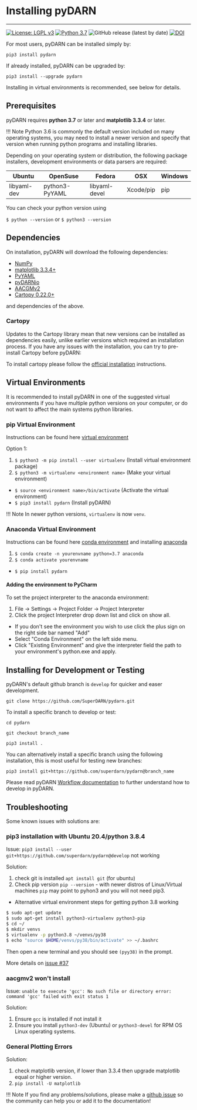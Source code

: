 <!--Copyright (C) SuperDARN Canada, University of Saskatchewan 
Author(s): Marina Schmidt 
Modifications:
2020-12-01 Carley Martin updated documentation

Disclaimer:
pyDARN is under the LGPL v3 license found in the root directory LICENSE.md 
Everyone is permitted to copy and distribute verbatim copies of this license 
document, but changing it is not allowed.

This version of the GNU Lesser General Public License incorporates the terms
and conditions of version 3 of the GNU General Public License, supplemented by
the additional permissions listed below.
-->

# Installing pyDARN 
---

[![License: LGPL v3](https://img.shields.io/badge/License-LGPLv3-blue.svg)](https://www.gnu.org/licenses/lgpl-3.0) 
[![Python 3.7](https://img.shields.io/badge/python-3.7-blue.svg)](https://www.python.org/downloads/release/python-370/) 
![GitHub release (latest by date)](https://img.shields.io/github/v/release/superdarn/pydarn)
[![DOI](https://zenodo.org/badge/DOI/10.5281/zenodo.3727269.svg)](https://doi.org/10.5281/zenodo.3727269)

For most users, pyDARN can be installed simply by:

```
pip3 install pydarn
```

If already installed, pyDARN can be upgraded by:

```
pip3 install --upgrade pydarn
```

Installing in virtual environments is recommended, see below for details.

## Prerequisites

pyDARN requires **python 3.7** or later and **matplotlib 3.3.4** or later.

!!! Note
    Python 3.6 is commonly the default version included on many operating systems, you may need to install a newer version and specify that version when running python programs and installing libraries.

Depending on your operating system or distribution, the following package installers, development environments or data parsers are required: 
 
| Ubuntu      | OpenSuse       | Fedora        | OSX           | Windows       |
| ----------- | -------------- | ------------- | ------------- | ------------- |
| libyaml-dev | python3-PyYAML | libyaml-devel | Xcode/pip     | pip           |

You can check your python version using

`$ python --version` or 
`$ python3 --version`


## Dependencies

On installation, pyDARN will download the following dependencies: 

- [NumPy](https://numpy.org/)
- [matplotlib 3.3.4+](https://matplotlib.org/) 
- [PyYAML](https://pyyaml.org/wiki/PyYAMLDocumentation)
- [pyDARNio](https://pydarnio.readthedocs.io/en/latest/user/install/)
- [AACGMv2](https://pypi.org/project/aacgmv2/) 
- [Cartopy 0.22.0+](https://scitools.org.uk/cartopy/docs/latest/)

and dependencies of the above.


### Cartopy
Updates to the Cartopy library mean that new versions can be installed as dependencies easily, unlike earlier versions which required an installation process.
If you have any issues with the installation, you can try to pre-install Cartopy before pyDARN:

To install cartopy please follow the [official installation](https://scitools.org.uk/cartopy/docs/latest/installing.html) instructions.


## Virtual Environments
It is recommended to install pyDARN in one of the suggested virtual environments if you have multiple python versions on your computer, or do not want to affect the main systems python libraries. 

### pip Virtual Environment
Instructions can be found here [virtual environment](https://packaging.python.org/guides/installing-using-pip-and-virtual-environments/)

Option 1:

1. `$ python3 -m pip install --user virtualenv` (Install virtual environment package)
2. `$ python3 -m virtualenv <environment name>` (Make your virtual environment)
* `$ source <environment name>/bin/activate` (Activate the virtual environment)
* `$ pip3 install pydarn` (Install pyDARN)

!!! Note
    In newer python versions, `virtualenv` is now `venv`.

### Anaconda Virtual Environment
Instructions can be found here [conda environment](https://uoa-eresearch.github.io/eresearch-cookbook/recipe/2014/11/20/conda/) and installing [anaconda](https://docs.anaconda.com/anaconda/install/)

1. `$ conda create -n yourenvname python=3.7 anaconda`
2. `$ conda activate yourenvname`
* `$ pip install pydarn`

#### Adding the environment to PyCharm

To set the project interpreter to the anaconda environment:

1. File -> Settings -> Project Folder -> Project Interpreter
2. Click the project Interpreter drop down list and click on show all.
* If you don't see the environment you wish to use click the plus sign on the right side bar named "Add"
* Select "Conda Environment" on the left side menu.
* Click "Existing Environment" and give the interpreter field the path to your environment's python.exe and apply.


## Installing for Development or Testing

pyDARN's default github branch is `develop` for quicker and easer development. 

`git clone https://github.com/SuperDARN/pydarn.git`

To install a specific branch to develop or test: 

`cd pydarn`

`git checkout branch_name`

`pip3 install .`

You can alternatively install a specific branch using the following installation, this is most useful for testing new branches:

`pip3 install git+https://github.com/superdarn/pydarn@branch_name`

Please read pyDARN [Workflow documentation](../dev/team.md) to further understand how to develop in pyDARN.
    
## Troubleshooting

Some known issues with solutions are:

### pip3 installation with Ubuntu 20.4/python 3.8.4

Issue: `pip3 install --user git+https://github.com/superdarn/pydarn@develop` not working

Solution:

1. check git is installed `apt install git` (for ubuntu)
2. Check pip version `pip --version` - with newer distros of Linux/Virtual machines `pip` may point to pyhon3 and you will not need pip3.
* Alternative virtual environment steps for getting python 3.8 working

```bash 
$ sudo apt-get update
$ sudo apt-get install python3-virtualenv python3-pip
$ cd ~/
$ mkdir venvs
$ virtualenv -p python3.8 ~/venvs/py38
$ echo "source $HOME/venvs/py38/bin/activate" >> ~/.bashrc
```
Then open a new terminal and you should see `(pyy38)` in the prompt. 

More details on [issue #37](https://github.com/SuperDARN/pydarn/issues/37)

### aacgmv2 won't install 

Issue: `unable to execute 'gcc': No such file or directory error: command 'gcc' failed with exit status 1`

Solution:

  1. Ensure `gcc` is installed if not install it
  2. Ensure you install `python3-dev` (Ubuntu) or `python3-devel` for RPM OS Linux operating systems.

### General Plotting Errors

Solution:

1. check matplotlib version, if lower than 3.3.4 then upgrade matplotlib equal or higher version.
2. `pip install -U matplotlib`

!!! Note 
If you find any problems/solutions, please make a [github issue](https://github.com/superdarn/pydarn/issues/new) so the community can help you or add it to the documentation!
